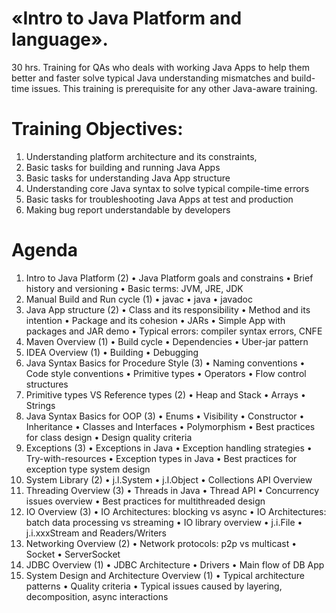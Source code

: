 # «Intro to Java Platform and language».
30 hrs.
Training for QAs who deals with working Java Apps to help them better and faster solve typical Java understanding mismatches and build-time issues.
This training is prerequisite for any other Java-aware training.

# Training Objectives:
1.	Understanding platform architecture and its constraints,
2.	Basic tasks for building and running Java Apps
3.	Basic tasks for understanding Java App structure
4.	Understanding core Java syntax to solve typical compile-time errors
5.	Basic tasks for troubleshooting Java Apps at test and production
6.	Making bug report understandable by developers

# Agenda
1.	Intro to Java Platform (2)
•	Java Platform goals and constrains
•	Brief history and versioning
•	Basic terms: JVM, JRE, JDK
2.	Manual Build and Run cycle (1)
•	javac
•	java
•	javadoc
3.	Java App structure (2)
•	Class and its responsibility
•	Method and its intention
•	Package and its cohesion
•	JARs
•	Simple App with packages and JAR demo
•	Typical errors: compiler syntax errors, CNFE
4.	Maven Overview (1)
•	Build cycle
•	Dependencies
•	Uber-jar pattern
5.	IDEA Overview (1)
•	Building
•	Debugging
6.	Java Syntax Basics for Procedure Style (3)
•	Naming conventions
•	Code style conventions
•	Primitive types
•	Operators
•	Flow control structures
7.	Primitive types VS Reference types (2)
•	Heap and Stack
•	Arrays
•	Strings
8.	Java Syntax Basics for OOP (3)
•	Enums
•	Visibility
•	Constructor
•	Inheritance
•	Classes and Interfaces
•	Polymorphism
•	Best practices for class design
•	Design quality criteria
9.	Exceptions (3)
•	Exceptions in Java
•	Exception handling strategies
•	Try-with-resources
•	Exception types in Java
•	Best practices for exception type system design
10.	System Library (2)
•	j.l.System
•	j.l.Object
•	Collections API Overview
11.	Threading Overview (3)
•	Threads in Java
•	Thread API
•	Concurrency issues overview
•	Best practices for multithreaded design
12.	IO Overview (3)
•	IO Architectures: blocking vs async
•	IO Architectures: batch data processing vs streaming
•	IO library overview
•	j.i.File
•	j.i.xxxStream and Readers/Writers
13.	Networking Overview (2)
•	Network protocols: p2p vs multicast
•	Socket
•	ServerSocket
14.	JDBC Overview (1)
•	JDBC Architecture
•	Drivers
•	Main flow of DB App
15.	System Design and Architecture Overview (1)
•	Typical architecture patterns
•	Quality criteria
•	Typical issues caused by layering, decomposition, async interactions
